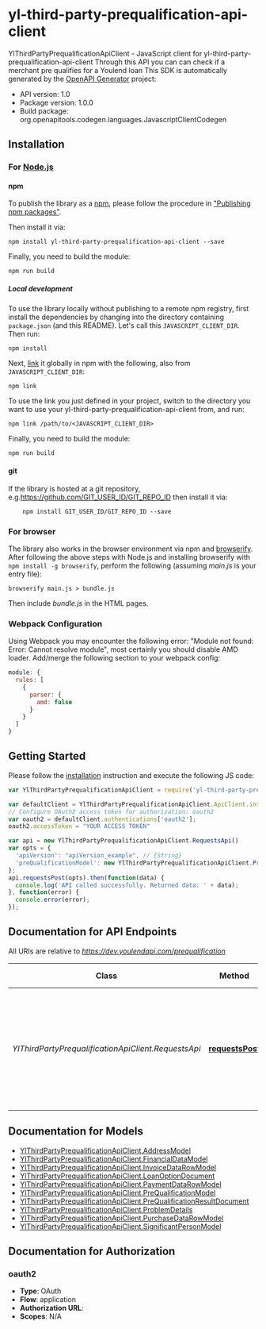 # yl-third-party-prequalification-api-client

YlThirdPartyPrequalificationApiClient - JavaScript client for yl-third-party-prequalification-api-client
Through this API you can can check if a merchant pre qualifies for a Youlend loan
This SDK is automatically generated by the [OpenAPI Generator](https://openapi-generator.tech) project:

- API version: 1.0
- Package version: 1.0.0
- Build package: org.openapitools.codegen.languages.JavascriptClientCodegen

## Installation

### For [Node.js](https://nodejs.org/)

#### npm

To publish the library as a [npm](https://www.npmjs.com/), please follow the procedure in ["Publishing npm packages"](https://docs.npmjs.com/getting-started/publishing-npm-packages).

Then install it via:

```shell
npm install yl-third-party-prequalification-api-client --save
```

Finally, you need to build the module:

```shell
npm run build
```

##### Local development

To use the library locally without publishing to a remote npm registry, first install the dependencies by changing into the directory containing `package.json` (and this README). Let's call this `JAVASCRIPT_CLIENT_DIR`. Then run:

```shell
npm install
```

Next, [link](https://docs.npmjs.com/cli/link) it globally in npm with the following, also from `JAVASCRIPT_CLIENT_DIR`:

```shell
npm link
```

To use the link you just defined in your project, switch to the directory you want to use your yl-third-party-prequalification-api-client from, and run:

```shell
npm link /path/to/<JAVASCRIPT_CLIENT_DIR>
```

Finally, you need to build the module:

```shell
npm run build
```

#### git

If the library is hosted at a git repository, e.g.https://github.com/GIT_USER_ID/GIT_REPO_ID
then install it via:

```shell
    npm install GIT_USER_ID/GIT_REPO_ID --save
```

### For browser

The library also works in the browser environment via npm and [browserify](http://browserify.org/). After following
the above steps with Node.js and installing browserify with `npm install -g browserify`,
perform the following (assuming *main.js* is your entry file):

```shell
browserify main.js > bundle.js
```

Then include *bundle.js* in the HTML pages.

### Webpack Configuration

Using Webpack you may encounter the following error: "Module not found: Error:
Cannot resolve module", most certainly you should disable AMD loader. Add/merge
the following section to your webpack config:

```javascript
module: {
  rules: [
    {
      parser: {
        amd: false
      }
    }
  ]
}
```

## Getting Started

Please follow the [installation](#installation) instruction and execute the following JS code:

```javascript
var YlThirdPartyPrequalificationApiClient = require('yl-third-party-prequalification-api-client');

var defaultClient = YlThirdPartyPrequalificationApiClient.ApiClient.instance;
// Configure OAuth2 access token for authorization: oauth2
var oauth2 = defaultClient.authentications['oauth2'];
oauth2.accessToken = "YOUR ACCESS TOKEN"

var api = new YlThirdPartyPrequalificationApiClient.RequestsApi()
var opts = {
  'apiVersion': "apiVersion_example", // {String} 
  'preQualificationModel': new YlThirdPartyPrequalificationApiClient.PreQualificationModel() // {PreQualificationModel} 
};
api.requestsPost(opts).then(function(data) {
  console.log('API called successfully. Returned data: ' + data);
}, function(error) {
  console.error(error);
});


```

## Documentation for API Endpoints

All URIs are relative to *https://dev.youlendapi.com/prequalification*

Class | Method | HTTP request | Description
------------ | ------------- | ------------- | -------------
*YlThirdPartyPrequalificationApiClient.RequestsApi* | [**requestsPost**](docs/RequestsApi.md#requestsPost) | **POST** /Requests | Initiates a prequalification of a merchant for a loan. It will use as much data as it can to do the analysis  so the more data provided the more accurate the result


## Documentation for Models

 - [YlThirdPartyPrequalificationApiClient.AddressModel](docs/AddressModel.md)
 - [YlThirdPartyPrequalificationApiClient.FinancialDataModel](docs/FinancialDataModel.md)
 - [YlThirdPartyPrequalificationApiClient.InvoiceDataRowModel](docs/InvoiceDataRowModel.md)
 - [YlThirdPartyPrequalificationApiClient.LoanOptionDocument](docs/LoanOptionDocument.md)
 - [YlThirdPartyPrequalificationApiClient.PaymentDataRowModel](docs/PaymentDataRowModel.md)
 - [YlThirdPartyPrequalificationApiClient.PreQualificationModel](docs/PreQualificationModel.md)
 - [YlThirdPartyPrequalificationApiClient.PreQualificationResultDocument](docs/PreQualificationResultDocument.md)
 - [YlThirdPartyPrequalificationApiClient.ProblemDetails](docs/ProblemDetails.md)
 - [YlThirdPartyPrequalificationApiClient.PurchaseDataRowModel](docs/PurchaseDataRowModel.md)
 - [YlThirdPartyPrequalificationApiClient.SignificantPersonModel](docs/SignificantPersonModel.md)


## Documentation for Authorization



### oauth2


- **Type**: OAuth
- **Flow**: application
- **Authorization URL**: 
- **Scopes**: N/A

